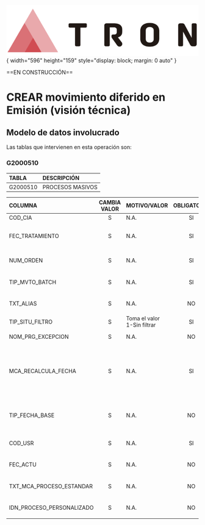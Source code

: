 ![Imagen LOGO](./00-Imagen/logo-TRON.png){ width="596" height="159" style="display: block; margin: 0 auto" }

==EN CONSTRUCCIÓN==

# CREAR movimiento diferido en Emisión (visión técnica)

## **Modelo de datos involucrado**
Las tablas que intervienen en esta operación son:

### G2000510

| TABLA | DESCRIPCIÓN |
|:--- |:--- |
| G2000510                       | PROCESOS MASIVOS                                                                                    |

| COLUMNA | CAMBIA VALOR | MOTIVO/VALOR | OBLIGATORIA | COMENTARIO |
|:--- |:---: |:--- |:---: |:--- |
| COD_CIA | S | N.A. | SI | COMPANIA | 
| FEC_TRATAMIENTO | S | N.A. | SI | FECHA EN LA QUE SE REALIZA EL PROCESO MASIVO | 
| NUM_ORDEN | S | N.A. | SI | NUMERO DEL PROCESO MASIVO | 
| TIP_MVTO_BATCH | S | N.A. | SI | TIPO DEL PROCESO MASIVO | 
| TXT_ALIAS | S | N.A. | NO | NOMBRE QUE SE QUIERA DAR AL PROCESO | 
| TIP_SITU_FILTRO | S | Toma el valor 1-Sin filtrar | SI | SITUACION DEL MOVIMIENTO | 
| NOM_PRG_EXCEPCION | S | N.A. | NO | PROCEDIMIENTO DE EXCEPCION | 
| MCA_RECALCULA_FECHA | S | N.A. | SI | MARCA QUE INDICA SI SE TOMA COMO BASE LA FECHA QUE YA ESTA CALCULADO O SE VUELVE A CALCULAR | 
| TIP_FECHA_BASE | S | N.A. | NO | INDICA EN BASE A QUE FECHA SE HARA EL RECALCULO DE LA FECHA | 
| COD_USR | S | N.A. | SI | USUARIO QUE ACTUALIZO LA FILA | 
| FEC_ACTU | S | N.A. | NO | FECHA DE ACTUALIZACION DE LA FILA | 
| TXT_MCA_PROCESO_ESTANDAR | S | N.A. | NO | APLICA PROCESO ESTANDAR | 
| IDN_PROCESO_PERSONALIZADO | S | N.A. | NO | IDENTIFICADOR DEL PROCESO MASIVO | 
